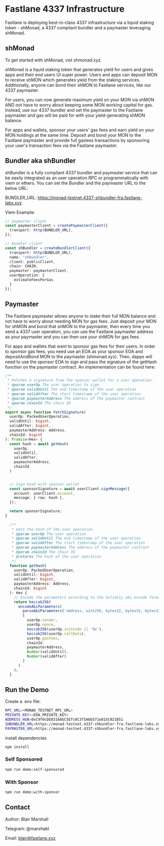 # Fastlane 4337 Infrastructure
Fastlane is deploying best-in-class 4337 infrastructure via a liquid staking token - shMonad, a 4337 compliant bundler and a paymaster leveraging shMonad.

## shMonad
To get started with shMonad, vist shmonad.xyz. 

shMonad is a liquid staking token that generates yield for users and gives apps and their end users UI super power. Users and apps can deposit MON to receive shMON which generates yield from the staking services. Additionally, anyone can bond their shMON to Fastlane services, like our 4337 paymaster. 

For users, you can now generate maximum yield on your MON via shMON AND not have to worry about keeping some MON working capital for gas. Instead, use our 4337 bundler and set the paymaster to the Fastlane paymaster and gas will be paid for with your yield-generating shMON balance.

For apps and wallets, sponsor your users' gas fees and earn yield on your MON holdings at the same time. Deposit and bond your MON to the Fastlane paymaster and provide full gasless transactions by sponsoring your user's transaction fees via the Fastlane paymaster.

## Bundler aka shBundler
shBundler is a fully compliant 4337 bundler and paymaster service that can be easily integrated as an user operation RPC or programmatically with viem or ethers. You can set the Bundler and the paymaster URL to the below URL: 

BUNDLER_URL: https://monad-testnet.4337-shbundler-fra.fastlane-labs.xyz



Viem Example:

```typescript
// paymaster client
const paymasterClient = createPaymasterClient({
  transport: http(BUNDLER_URL),
});

// bundler client
const shBundler = createBundlerClient({
  transport: http(BUNDLER_URL),
  name: "shBundler",
  client: publicClient,
  chain: CHAIN,
  paymaster: paymasterClient,
  userOperation: {
    estimateFeesPerGas
  }
});
```

## Paymaster
The Fastlane paymaster allows anyone to stake their full MON balance and not have to worry about needing MON for gas fees. Just deposit your MON for shMON and bond that shMON to the paymaster, then every time you send a 4337 user operation, you can use the Fastlane paymaster address as your paymaster and you can then use your shMON for gas fees. 

For apps and wallets that want to sponsor gas fees for their users. In order to sponsor gas fees, you need use an EOA as your sponsor EOA and depositAndBond MON to the paymaster (shmonad.xyz). Then, dapps will need to use the sponsor EOA to sign and pass the signature of the getHash function on the paymaster contract. An implementation can be found here:

```typescript
/**
 * Fetches a signature from the sponsor wallet for a user operation.
 * @param userOp The user operation to sign
 * @param validUntil The end timestamp of the user operation
 * @param validAfter The start timestamp of the user operation
 * @param paymasterAddress The address of the paymaster contract
 * @param chainId The chain ID
 */
export async function fetchSignature(
  userOp: PackedUserOperation, 
  validUntil: bigint, 
  validAfter: bigint, 
  paymasterAddress: Address, 
  chainId: bigint
): Promise<Hex> {
  const hash = await getHash(
    userOp,
    validUntil,
    validAfter,
    paymasterAddress,
    chainId
  )


  // Sign hash with sponsor wallet
  const sponsorSignature = await userClient.signMessage({
    account: userClient.account,
    message: { raw: hash },
  });

  return sponsorSignature;
}
  
  /**
   * Gets the hash of the user operation.
   * @param userOp The user operation
   * @param validUntil The end timestamp of the user operation
   * @param validAfter The start timestamp of the user operation
   * @param paymasterAddress The address of the paymaster contract
   * @param chainId The chain ID
   * @returns The hash of the user operation
   */
  function getHash(
    userOp: PackedUserOperation,
    validUntil: bigint,
    validAfter: bigint,
    paymasterAddress: Address,
    chainId: bigint
  ): Hex {
    // Encode the parameters according to the Solidity abi.encode format
    return keccak256(
      encodeAbiParameters(
        parseAbiParameters('address, uint256, bytes32, bytes32, bytes32, uint256, address, uint48, uint48'),
        [
          userOp.sender,
          userOp.nonce,
          keccak256(userOp.initCode || '0x'),
          keccak256(userOp.callData),
          userOp.gasFees,
          chainId,
          paymasterAddress,
          Number(validUntil),
          Number(validAfter)
        ]
      )
    );
  }
```

## Run the Demo
Create a .env file:
```bash
RPC_URL=<MONAD_TESTNET_RPC_URL>
PRIVATE_KEY=<EOA_PRIVATE_KEY>
ADDRESS_HUB=0xC9f0cDE8316AbC5Efc8C3f5A6b571e815C021B51
SHBUNDLER_URL=https://monad-testnet.4337-shbundler-fra.fastlane-labs.xyz
PAYMASTER_URL=https://monad-testnet.4337-shbundler-fra.fastlane-labs.xyz
```

install dependencies
```bash
npm install
```

### Self Sponsored
```bash
npm run demo:self-sponsored
```

### With Sponsor
```bash
npm run demo:with-sponsor
```
## Contact
Author: Blair Marshall

Telegram: @marshabl

Email: blair@fastlane.xyz

